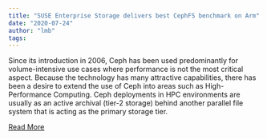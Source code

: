 ```yaml
---
title: "SUSE Enterprise Storage delivers best CephFS benchmark on Arm"
date: "2020-07-24"
author: "lmb"
tags: 
---
```


Since its introduction in 2006, Ceph has been used predominantly for volume-intensive use cases where performance is not the most critical aspect. Because the technology has many attractive capabilities, there has been a desire to extend the use of Ceph into areas such as High-Performance Computing. Ceph deployments in HPC environments are usually as an active archival (tier-2 storage) behind another parallel file system that is acting as the primary storage tier.

[Read More](https://www.suse.com/c/ses-best_ceph_arm_benchmarkenterprise-storage-delivers-best-cephfs-benchmark-on-arm/?utm_source=ceph.io&utm_medium=referral)
